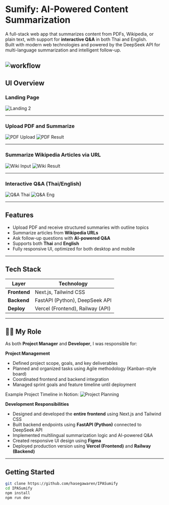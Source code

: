 # Sumify: AI-Powered Content Summarization

A full-stack web app that summarizes content from PDFs, Wikipedia, or plain text, with support for **interactive Q&A** in both Thai and English.  
Built with modern web technologies and powered by the DeepSeek API for multi-language summarization and intelligent follow-up.

![workflow](https://github.com/user-attachments/assets/c42d6b39-0984-4a0b-bddf-445b8afb6068)
---

## UI Overview

### Landing Page
![Landing 2](https://github.com/user-attachments/assets/e97617b8-ed7f-4cc6-9d6f-1185b6314e38)

---

### Upload PDF and Summarize
![PDF Upload](https://github.com/user-attachments/assets/7fb06f18-a4cc-48ec-b8ba-2b01df1e4688)
![PDF Result](https://github.com/user-attachments/assets/95938dec-9be9-46e2-84a5-7e2f8b82ec3a)

---

### Summarize Wikipedia Articles via URL
![Wiki Input](https://github.com/user-attachments/assets/22b52ed7-4cbf-49e6-acc9-8216d0bbca57)
![Wiki Result](https://github.com/user-attachments/assets/6411226b-597e-41b0-bc2b-3af36b6f3b5f)

---

### Interactive Q&A (Thai/English)
![Q&A Thai](https://github.com/user-attachments/assets/e233fb1d-4fd1-456d-8dfd-89bc8172a21f)
![Q&A Eng](https://github.com/user-attachments/assets/a8c40875-f59b-4f4c-809b-75665e7fb5ac)

---

## Features

-  Upload PDF and receive structured summaries with outline topics
-  Summarize articles from **Wikipedia URLs**
-  Ask follow-up questions with **AI-powered Q&A**
-  Supports both **Thai** and **English**
-  Fully responsive UI, optimized for both desktop and mobile

---

##  Tech Stack

| Layer        | Technology                         |
|--------------|-------------------------------------|
| **Frontend** | Next.js, Tailwind CSS              |
| **Backend**  | FastAPI (Python), DeepSeek API     |
| **Deploy**   | Vercel (Frontend), Railway (API)   |

---

## 👩‍💻 My Role

As both **Project Manager** and **Developer**, I was responsible for:

**Project Management**
- Defined project scope, goals, and key deliverables
- Planned and organized tasks using Agile methodology (Kanban-style board)
- Coordinated frontend and backend integration
- Managed sprint goals and feature timeline until deployment

Example Project Timeline in Notion:
![Project Planning](https://github.com/hasegawaren/assets/raw/main/sumify-planning.png)

**Development Responsibilities**
- Designed and developed the **entire frontend** using Next.js and Tailwind CSS
- Built backend endpoints using **FastAPI (Python)** connected to DeepSeek API
- Implemented multilingual summarization logic and AI-powered Q&A
- Created responsive UI design using **Figma**
- Deployed production version using **Vercel (Frontend)** and **Railway (Backend)**

---

##  Getting Started

```bash
git clone https://github.com/hasegawaren/IPASumify
cd IPASumify
npm install
npm run dev
